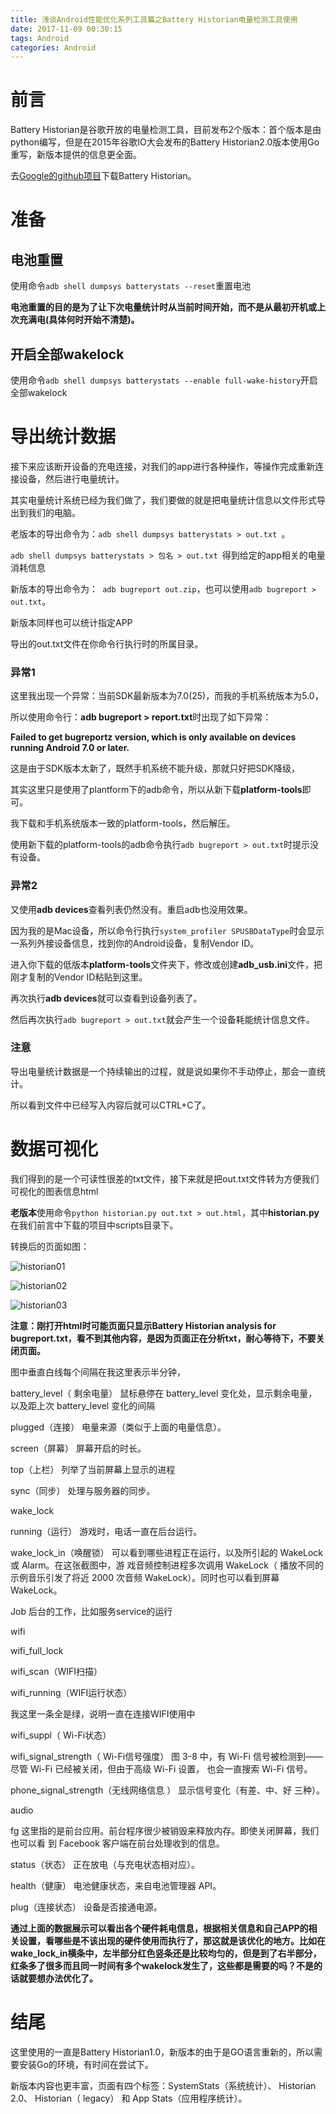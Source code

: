 ```yaml
---
title: 浅谈Android性能优化系列工具篇之Battery Historian电量检测工具使用
date: 2017-11-09 00:30:15
tags: Android
categories: Android
---
```


# 前言

Battery Historian是谷歌开放的电量检测工具，目前发布2个版本：首个版本是由python编写，但是在2015年谷歌IO大会发布的Battery Historian2.0版本使用Go重写，新版本提供的信息更全面。

去[Google的github项目](https://github.com/google/battery-historian)下载Battery Historian。

# 准备

## 电池重置

使用命令`adb shell dumpsys batterystats --reset`重置电池

**电池重置的目的是为了让下次电量统计时从当前时间开始，而不是从最初开机或上次充满电(具体何时开始不清楚)。**

## 开启全部wakelock

使用命令`adb shell dumpsys batterystats --enable full-wake-history`开启全部wakelock

# 导出统计数据

接下来应该断开设备的充电连接，对我们的app进行各种操作，等操作完成重新连接设备，然后进行电量统计。

其实电量统计系统已经为我们做了，我们要做的就是把电量统计信息以文件形式导出到我们的电脑。

老版本的导出命令为：`adb shell dumpsys batterystats > out.txt `。

`adb shell dumpsys batterystats > 包名 > out.txt `得到给定的app相关的电量消耗信息

新版本的导出命令为：` adb bugreport out.zip`，也可以使用`adb bugreport > out.txt`。

新版本同样也可以统计指定APP

导出的out.txt文件在你命令行执行时的所属目录。

### 异常1

这里我出现一个异常：当前SDK最新版本为7.0(25)，而我的手机系统版本为5.0，

所以使用命令行：**adb bugreport > report.txt**时出现了如下异常：

**Failed to get bugreportz version, which is only available on devices running Android 7.0 or later.**

这是由于SDK版本太新了，既然手机系统不能升级，那就只好把SDK降级，

其实这里只是使用了plantform下的adb命令，所以从新下载**platform-tools**即可。

我下载和手机系统版本一致的platform-tools，然后解压。

使用新下载的platform-tools的adb命令执行`adb bugreport > out.txt`时提示没有设备。

### 异常2

又使用**adb devices**查看列表仍然没有。重启adb也没用效果。

因为我的是Mac设备，所以命令行执行`system_profiler SPUSBDataType`时会显示一系列外接设备信息，找到你的Android设备，复制Vendor ID。

进入你下载的低版本**platform-tools**文件夹下，修改或创建**adb_usb.ini**文件，把刚才复制的Vendor ID粘贴到这里。

再次执行**adb devices**就可以查看到设备列表了。

然后再次执行`adb bugreport > out.txt`就会产生一个设备耗能统计信息文件。

### 注意

导出电量统计数据是一个持续输出的过程，就是说如果你不手动停止，那会一直统计。

所以看到文件中已经写入内容后就可以CTRL+C了。

# 数据可视化

我们得到的是一个可读性很差的txt文件，接下来就是把out.txt文件转为方便我们可视化的图表信息html

**老版本**使用命令`python historian.py out.txt > out.html`，其中**historian.py**在我们前言中下载的项目中scripts目录下。

转换后的页面如图：

![historian01](http://othg5ggzi.bkt.clouddn.com/historian-01.png)

![historian02](http://othg5ggzi.bkt.clouddn.com/historian-02.png)

![historian03](http://othg5ggzi.bkt.clouddn.com/historian-03.png)



**注意：刚打开html时可能页面只显示Battery Historian analysis for bugreport.txt，看不到其他内容，是因为页面正在分析txt，耐心等待下，不要关闭页面。**

图中垂直白线每个间隔在我这里表示半分钟，

battery_level（ 剩余电量）
鼠标悬停在 battery_level 变化处，显示剩余电量，以及距上次 battery_level 变化的间隔

plugged（连接）
电量来源（类似于上面的电量信息）。

screen（屏幕）
屏幕开启的时长。

top（上栏）
列举了当前屏幕上显示的进程

sync（同步）
处理与服务器的同步。

wake_lock

running（运行）
游戏时，电话一直在后台运行。

 wake_lock_in（唤醒锁）
可以看到哪些进程正在运行，以及所引起的 WakeLock 或 Alarm。在这张截图中，游
戏音频控制进程多次调用 WakeLock（ 播放不同的示例音乐引发了将近 2000 次音频
WakeLock）。同时也可以看到屏幕 WakeLock。

Job	后台的工作，比如服务service的运行

wifi

wifi_full_lock

wifi_scan（WIFI扫描）

wifi_running（WIFI运行状态）

我这里一条全是绿，说明一直在连接WIFI使用中



wifi_suppl（ Wi-Fi状态）


wifi_signal_strength（ Wi-Fi信号强度）
图 3-8 中，有 Wi-Fi 信号被检测到——尽管 Wi-Fi 已经被关闭，但由于高级 Wi-Fi 设置，
也会一直搜索 Wi-Fi 信号。

phone_signal_strength（无线网络信息 ）
显示信号变化（有差、中、好 三种）。

audio

fg
这里指的是前台应用。前台程序很少被销毁来释放内存。即使关闭屏幕，我们也可以看
到 Facebook 客户端在前台处理收到的信息。

status（状态）
正在放电（与充电状态相对应）。

health（健康）
电池健康状态，来自电池管理器 API。

plug（连接状态）
设备是否接通电源。



**通过上面的数据展示可以看出各个硬件耗电信息，根据相关信息和自己APP的相关设置，看哪些是不该出现的硬件使用而执行了，那这就是该优化的地方。比如在wake_lock_in横条中，左半部分红色竖条还是比较均匀的，但是到了右半部分，红条多了很多而且同一时间有多个wakelock发生了，这些都是需要的吗？不是的话就要想办法优化了。**

# 结尾

这里使用的一直是Battery Historian1.0，新版本的由于是GO语言重新的，所以需要安装Go的环境，有时间在尝试下。

新版本内容也更丰富，页面有四个标签：SystemStats（系统统计）、 Historian 2.0、 Historian（ legacy） 和 App Stats（应用程序统计）。